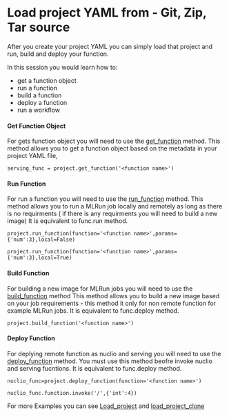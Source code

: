 # Load project YAML from - Git, Zip, Tar source

After you create your project YAML you can simply load that project and run, build and deploy your function.

In this session you would learn how to:
* get a function object 
* run a function
* build a function
* deploy a function
* run a workflow

#### Get Function Object 
For gets function object you will need to use the [get_function](https://docs.mlrun.org/en/latest/api/mlrun.projects.html?highlight=get_function#mlrun.projects.MlrunProject.get_function) method.
This method allows you to get a function object based on the metadata in your project YAML file,
````
serving_func = project.get_function('<function name>')
````
#### Run Function 
For run a function you will need to use the [run_function](https://docs.mlrun.org/en/latest/api/mlrun.projects.html?highlight=run_function#mlrun.projects.MlrunProject.run_function) method.
This method allows you to run a MLRun job locally and remotely as long as there is no requirments ( if there is any requirments you will need to build a new image)
It is equivalent to func.run method.
````
project.run_function(function='<function name>',params={'num':3},local=False)
````
````
project.run_function(function='<function name>',params={'num':3},local=True)
````
#### Build Function
For building a new image for MLRun jobs you will need to use the [build_function](https://docs.mlrun.org/en/latest/api/mlrun.projects.html?highlight=build_function#mlrun.projects.MlrunProject.build_function) method
This method allows you to build a new image based on your job requirements - this method it only for non remote function for example MLRun jobs.
It is equivalent to func.deploy method.
````
project.build_function('<function name>')
````

#### Deploy Function
For deplying remote function as nuclio and serving you will need to use the [deploy_function](https://docs.mlrun.org/en/latest/api/mlrun.projects.html?highlight=deploy_function#mlrun.projects.MlrunProject.deploy_function) method.
You must use this method beofre invoke nuclio and serving fucntions.
It is equivalent to func.deploy method.
````
nuclio_func=project.deploy_function(function='<function name>')

nuclio_func.function.invoke('/',{'int':4})
````

For more Examples you can see [Load_project](https://github.com/GiladShapira94/load-project-example/blob/master/load_project.ipynb) and [load_project_clone](https://github.com/GiladShapira94/load-project-example/blob/master/load_project_clone.ipynb)
